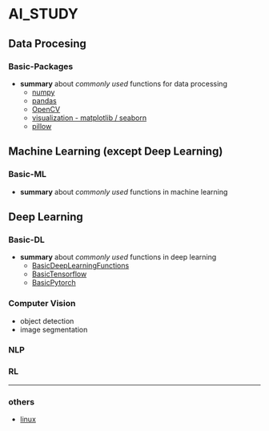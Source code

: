# AI_STUDY

## Data Procesing
### Basic-Packages
- **summary** about _commonly used_ functions for data processing
  - [numpy](https://github.com/JungminKo/AI_STUDY/blob/main/DataProcessing_notes/Basic/numpy.md)
  - [pandas](https://github.com/JungminKo/AI_STUDY/blob/main/DataProcessing_notes/Basic/pandas.md)
  - [OpenCV](https://github.com/JungminKo/AI_STUDY/blob/main/DataProcessing_notes/Basic/OpenCV.md)
  - [visualization - matplotlib / seaborn](https://github.com/JungminKo/AI_STUDY/blob/main/DataProcessing_notes/Basic/visualization-matplotlib%2Cseaborn.md)
  - [pillow](https://github.com/JungminKo/AI_STUDY/blob/main/DataProcessing_notes/Basic/PIL.md)


## Machine Learning (except Deep Learning)
### Basic-ML
- **summary** about _commonly used_ functions in machine learning


## Deep Learning
### Basic-DL
- **summary** about _commonly used_ functions in deep learning
  - [BasicDeepLearningFunctions](https://github.com/JungminKo/AI_STUDY/blob/main/DeepLearning_notes/Basic/BasicDeepLearning.md)
  - [BasicTensorflow](https://github.com/JungminKo/AI_STUDY/blob/main/DeepLearning_notes/Basic/BasicTensorflow.md)
  - [BasicPytorch](https://github.com/JungminKo/AI_STUDY/blob/main/DeepLearning_notes/Basic/BasicPytorch.md)

### Computer Vision
- object detection
- image segmentation

### NLP

### RL


----
### others
- [linux](https://github.com/JungminKo/AI_STUDY/blob/main/Others_notes/linux_command.md)
